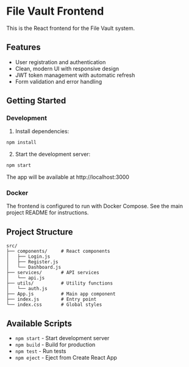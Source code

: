 # File Vault Frontend

This is the React frontend for the File Vault system.

## Features

- User registration and authentication
- Clean, modern UI with responsive design
- JWT token management with automatic refresh
- Form validation and error handling

## Getting Started

### Development

1. Install dependencies:
```bash
npm install
```

2. Start the development server:
```bash
npm start
```

The app will be available at http://localhost:3000

### Docker

The frontend is configured to run with Docker Compose. See the main project README for instructions.

## Project Structure

```
src/
├── components/     # React components
│   ├── Login.js
│   ├── Register.js
│   └── Dashboard.js
├── services/       # API services
│   └── api.js
├── utils/          # Utility functions
│   └── auth.js
├── App.js          # Main app component
├── index.js        # Entry point
└── index.css       # Global styles
```

## Available Scripts

- `npm start` - Start development server
- `npm build` - Build for production
- `npm test` - Run tests
- `npm eject` - Eject from Create React App 